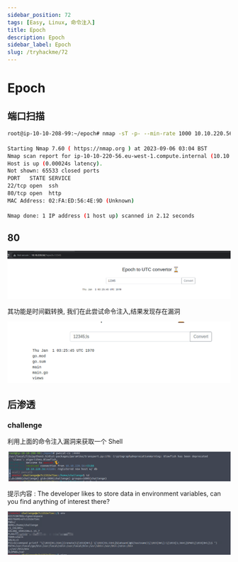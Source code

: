 ```yaml
---
sidebar_position: 72
tags: [Easy, Linux, 命令注入]
title: Epoch
description: Epoch
sidebar_label: Epoch
slug: /tryhackme/72
---
```

# Epoch
## 端口扫描

```bash
root@ip-10-10-208-99:~/epoch# nmap -sT -p- --min-rate 1000 10.10.220.56

Starting Nmap 7.60 ( https://nmap.org ) at 2023-09-06 03:04 BST
Nmap scan report for ip-10-10-220-56.eu-west-1.compute.internal (10.10.220.56)
Host is up (0.00024s latency).
Not shown: 65533 closed ports
PORT   STATE SERVICE
22/tcp open  ssh
80/tcp open  http
MAC Address: 02:FA:ED:56:4E:9D (Unknown)

Nmap done: 1 IP address (1 host up) scanned in 2.12 seconds
```

## 80
![20240703192423](https://raw.githubusercontent.com/Guardian-JTZ/Image/main/img/20240703192423.png)

其功能是时间戳转换, 我们在此尝试命令注入,结果发现存在漏洞

![20240703192434](https://raw.githubusercontent.com/Guardian-JTZ/Image/main/img/20240703192434.png)

## 后渗透
### challenge
利用上面的命令注入漏洞来获取一个 Shell

![20240703192453](https://raw.githubusercontent.com/Guardian-JTZ/Image/main/img/20240703192453.png)

提示内容 : The developer likes to store data in environment variables, can you find anything of interest there?

![20240703192506](https://raw.githubusercontent.com/Guardian-JTZ/Image/main/img/20240703192506.png)